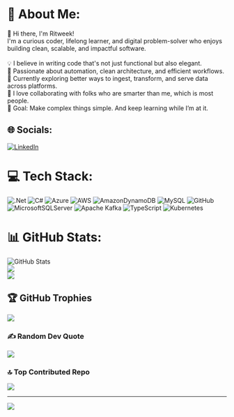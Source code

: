 # 💫 About Me:
👋 Hi there, I'm Ritweek!<br>I'm a curious coder, lifelong learner, and digital problem-solver who enjoys building clean, scalable, and impactful software. <br><br>💡 I believe in writing code that's not just functional but also elegant.<br>🚀 Passionate about automation, clean architecture, and efficient workflows.<br>🔁 Currently exploring better ways to ingest, transform, and serve data across platforms.<br>🤝 I love collaborating with folks who are smarter than me, which is most people.<br>🎯 Goal: Make complex things simple. And keep learning while I’m at it.


## 🌐 Socials:
[![LinkedIn](https://img.shields.io/badge/LinkedIn-%230077B5.svg?logo=linkedin&logoColor=white)](https://linkedin.com/in/https://www.linkedin.com/in/ritweek) 

# 💻 Tech Stack:
![.Net](https://img.shields.io/badge/.NET-5C2D91?style=for-the-badge&logo=.net&logoColor=white) ![C#](https://img.shields.io/badge/c%23-%23239120.svg?style=for-the-badge&logo=csharp&logoColor=white) ![Azure](https://img.shields.io/badge/azure-%230072C6.svg?style=for-the-badge&logo=microsoftazure&logoColor=white) ![AWS](https://img.shields.io/badge/AWS-%23FF9900.svg?style=for-the-badge&logo=amazon-aws&logoColor=white) ![AmazonDynamoDB](https://img.shields.io/badge/Amazon%20DynamoDB-4053D6?style=for-the-badge&logo=Amazon%20DynamoDB&logoColor=white) ![MySQL](https://img.shields.io/badge/mysql-4479A1.svg?style=for-the-badge&logo=mysql&logoColor=white) ![GitHub](https://img.shields.io/badge/github-%23121011.svg?style=for-the-badge&logo=github&logoColor=white) ![MicrosoftSQLServer](https://img.shields.io/badge/Microsoft%20SQL%20Server-CC2927?style=for-the-badge&logo=microsoft%20sql%20server&logoColor=white) ![Apache Kafka](https://img.shields.io/badge/Apache%20Kafka-000?style=for-the-badge&logo=apachekafka) ![TypeScript](https://img.shields.io/badge/typescript-%23007ACC.svg?style=for-the-badge&logo=typescript&logoColor=white) ![Kubernetes](https://img.shields.io/badge/kubernetes-%23326ce5.svg?style=for-the-badge&logo=kubernetes&logoColor=white)
# 📊 GitHub Stats:
![GitHub Stats](https://github-readme-stats.vercel.app/api?username=ritweek&theme=dark&hide_border=false&include_all_commits=true&count_private=false)<br/>
![](https://nirzak-streak-stats.vercel.app/?user=ritweek&theme=dark&hide_border=false)<br/>
![](https://github-readme-stats.vercel.app/api/top-langs/?username=ritweek&theme=dark&hide_border=false&include_all_commits=true&count_private=false&layout=compact)

## 🏆 GitHub Trophies
![](https://github-profile-trophy.vercel.app/?username=ritweek&theme=radical&no-frame=false&no-bg=true&margin-w=4)

### ✍️ Random Dev Quote
![](https://quotes-github-readme.vercel.app/api?type=horizontal&theme=radical)

### 🔝 Top Contributed Repo
![](https://github-contributor-stats.vercel.app/api?username=ritweek&limit=5&theme=dark&combine_all_yearly_contributions=true)

---
[![](https://visitcount.itsvg.in/api?id=ritweek&icon=10&color=0)](https://visitcount.itsvg.in)

<!-- Proudly created with GPRM ( https://gprm.itsvg.in ) -->
